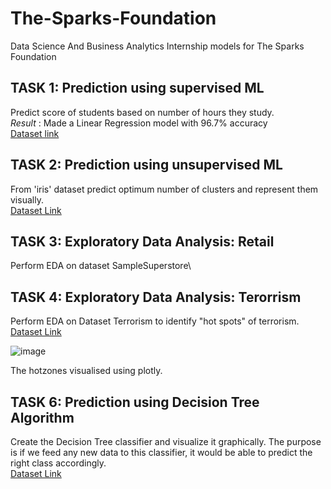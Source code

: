 # The-Sparks-Foundation
Data Science And Business Analytics Internship models for The Sparks Foundation

## TASK 1: Prediction using supervised ML
Predict score of students based on number of hours they study.\
*Result* : Made a Linear Regression model with 96.7% accuracy\
[Dataset link](https://raw.githubusercontent.com/AdiPersonalWorks/Random/master/student_scores%20-%20student_scores.csv)

## TASK 2: Prediction using unsupervised ML
From 'iris' dataset predict optimum number of clusters and represent them visually.\
[Dataset Link](https://archive.ics.uci.edu/ml/datasets/iris)

## TASK 3: Exploratory Data Analysis: Retail
Perform EDA on dataset SampleSuperstore\

## TASK 4: Exploratory Data Analysis: Terorrism
Perform EDA on Dataset Terrorism to identify "hot spots" of terrorism.\
[Dataset Link](https://www.canva.com/link?target=https%3A%2F%2Fbit.ly%2F2TK5Xn5&design=DAEjrwWV35w)

![image](https://user-images.githubusercontent.com/65697330/129884776-3e117bd3-666c-4de4-b534-207729c6f560.png)  

The hotzones visualised using plotly.

## TASK 6: Prediction using Decision Tree Algorithm 
Create the Decision Tree classifier and visualize it graphically.
The purpose is if we feed any new data to this classifier, it would be able to predict the right class accordingly.\
[Dataset Link](https://bit.ly/3kXTdox)
